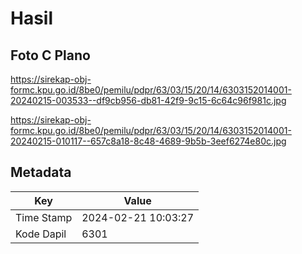 # Hasil

## Foto C Plano

https://sirekap-obj-formc.kpu.go.id/8be0/pemilu/pdpr/63/03/15/20/14/6303152014001-20240215-003533--df9cb956-db81-42f9-9c15-6c64c96f981c.jpg

https://sirekap-obj-formc.kpu.go.id/8be0/pemilu/pdpr/63/03/15/20/14/6303152014001-20240215-010117--657c8a18-8c48-4689-9b5b-3eef6274e80c.jpg


## Metadata

| Key        | Value               |
| ---------- | ------------------- |
| Time Stamp | 2024-02-21 10:03:27 |
| Kode Dapil | 6301                |



